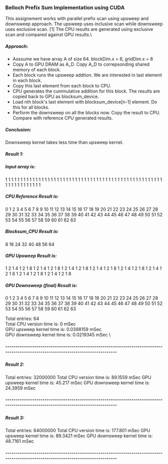 ### Belloch Prefix Sum Implementation using CUDA
  
This assignement works with parallel prefix scan using upsweep and downsweep approach. The upsweep uses inclusive scan while downsweep uses exclusive scan. [1] The CPU results are generated using exclusive scan and compared against GPU results.\

#####  Approach:
- Asssume we have array A of size 64. blockDim.x = 8, gridDim.x = 8 
- Copy A to GPU DRAM as A_D. Copy A_D to correpsonding shared memory of each block.
- Each block runs the upsweep addtion. We are interested in last element in each block.
- Copy this last element from each block to CPU. 
- CPU generates the cummulative addition for this block. The results are copied back to GPU as blocksum_device.
- Load nth block's last element with blocksum_device[n-1] element. Do this for all blocks.
- Perform the downsweep on all the blocks now. Copy the result to CPU. Compare with reference CPU generated results.

##### Conclusion:
Downsweep kernel takes less time than upsweep kernel. 

##### Result 1:

##### Input array is: 
1 1 1 1 1 1 1 1 1 1 1 1 1 1 1 1 1 1 1 1 1 1 1 1 1 1 1 1 1 1 1 1 1 1 1 1 1 1 1 1 1 1 1 1 1 1 1 1 1 1 1 1 1 1 1 1 1 1 1 1 1 1 1 1 
##### CPU Reference Result is: 
0 1 2 3 4 5 6 7 8 9 10 11 12 13 14 15 16 17 18 19 20 21 22 23 24 25 26 27 28 29 30 31 32 33 34 35 36 37 38 39 40 41 42 43 44 45 46 47 48 49 50 51 52 53 54 55 56 57 58 59 60 61 62 63 
##### Blocksum_CPU Result is: 
8 16 24 32 40 48 56 64 
##### GPU Upsweep Result is: 
1 2 1 4 1 2 1 8 1 2 1 4 1 2 1 8 1 2 1 4 1 2 1 8 1 2 1 4 1 2 1 8 1 2 1 4 1 2 1 8 1 2 1 4 1 2 1 8 1 2 1 4 1 2 1 8 1 2 1 4 1 2 1 8 
##### GPU Downsweep (final) Result is:
0 1 2 3 4 5 6 7 8 9 10 11 12 13 14 15 16 17 18 19 20 21 22 23 24 25 26 27 28 29 30 31 32 33 34 35 36 37 38 39 40 41 42 43 44 45 46 47 48 49 50 51 52 53 54 55 56 57 58 59 60 61 62 63 

Total entries: 64\
Total CPU version time is: 0 mSec \
GPU upsweep kernel time is: 0.0398159 mSec \
GPU downsweep kernel time is: 0.0219345 mSec \

##### ----------------------------------------------------------------------------------------------------------------------------------
##### Result 2:

Total entries: 32000000
Total CPU version time is: 89.1559 mSec 
GPU upsweep kernel time is: 45.217 mSec 
GPU downsweep kernel time is: 24.3959 mSec 

##### ----------------------------------------------------------------------------------------------------------------------------------

##### Result 3:

Total entries: 64000000
Total CPU version time is: 177.801 mSec 
GPU upsweep kernel time is: 89.3421 mSec 
GPU downsweep kernel time is: 48.7161 mSec 

##### ----------------------------------------------------------------------------------------------------------------------------------
